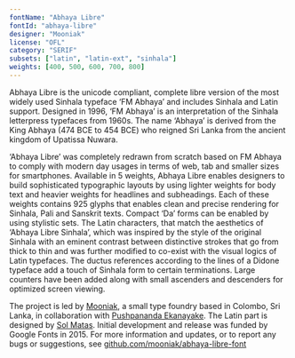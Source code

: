 ```yaml
---
fontName: "Abhaya Libre"
fontId: "abhaya-libre"
designer: "Mooniak"
license: "OFL"
category: "SERIF"
subsets: ["latin", "latin-ext", "sinhala"]
weights: [400, 500, 600, 700, 800]
---
```


<p>
Abhaya Libre is the unicode compliant, complete libre version of the most widely used Sinhala typeface ‘FM Abhaya’ and includes Sinhala and Latin support. 
Designed in 1996, ‘FM Abhaya’ is an interpretation of the Sinhala letterpress typefaces from 1960s.
The name ‘Abhaya’ is derived from the King Abhaya (474 BCE to 454 BCE) who reigned Sri Lanka from the ancient kingdom of Upatissa Nuwara. 
</p>
<p>
‘Abhaya Libre’ was completely redrawn from scratch based on FM Abhaya to comply with modern day usages in terms of web, tab and smaller sizes for smartphones. 
Available in 5 weights, Abhaya Libre enables designers to build sophisticated typographic layouts by using lighter weights for body text and heavier weights for headlines and subheadings. 
Each of these weights contains 925 glyphs that enables clean and precise rendering for Sinhala, Pali and Sanskrit texts. 
Compact ‘Da’ forms can be enabled by using stylistic sets. 
The Latin characters, that match the aesthetics of ‘Abhaya Libre Sinhala’, which was inspired by the style of the original Sinhala with an eminent contrast between distinctive strokes that go from thick to thin and was further modified to co-exist with the visual logics of Latin typefaces. 
The ductus references according to the lines of a Didone typeface add a touch of Sinhala form to certain terminations. 
Large counters have been added along with small ascenders and descenders for optimized screen viewing.
</p>
<p>
The project is led by <a href="http://mooniak.com/">Mooniak</a>, a small type foundry based in Colombo, Sri Lanka, in collaboration with <a href="https://www.facebook.com/pushpananda.ekanayaka">Pushpananda Ekanayake</a>. 
The Latin part is designed by <a href="http://www.solmatas.com/">Sol Matas</a>. 
Initial development and release was funded by Google Fonts in 2015. 
For more information and updates, or to report any bugs or suggestions, see <a href="https://github.com/mooniak/abhaya-libre-font">github.com/mooniak/abhaya-libre-font</a>
</p>

